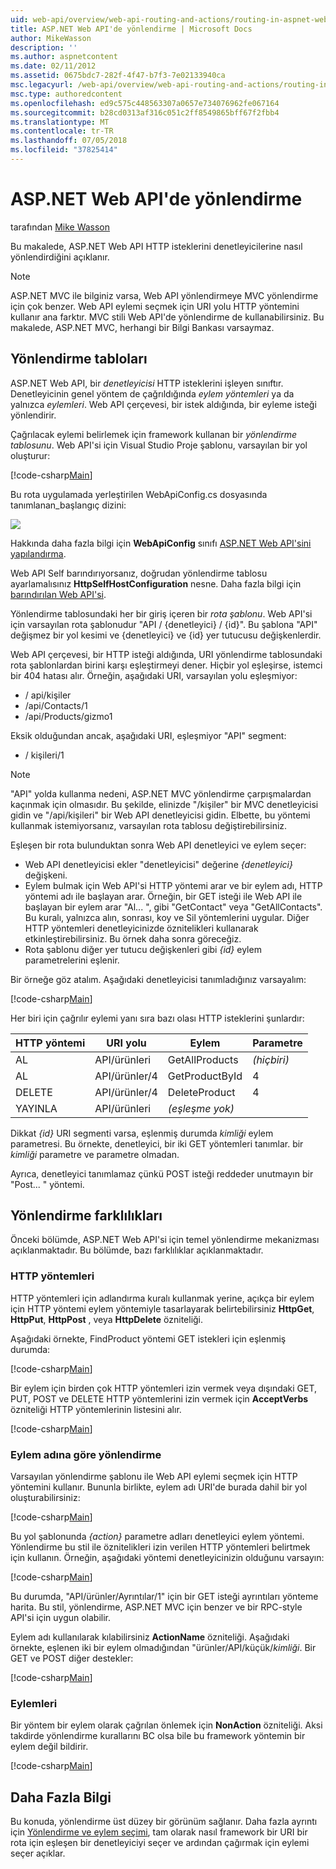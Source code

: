 ```yaml
---
uid: web-api/overview/web-api-routing-and-actions/routing-in-aspnet-web-api
title: ASP.NET Web API'de yönlendirme | Microsoft Docs
author: MikeWasson
description: ''
ms.author: aspnetcontent
ms.date: 02/11/2012
ms.assetid: 0675bdc7-282f-4f47-b7f3-7e02133940ca
msc.legacyurl: /web-api/overview/web-api-routing-and-actions/routing-in-aspnet-web-api
msc.type: authoredcontent
ms.openlocfilehash: ed9c575c448563307a0657e734076962fe067164
ms.sourcegitcommit: b28cd0313af316c051c2ff8549865bff67f2fbb4
ms.translationtype: MT
ms.contentlocale: tr-TR
ms.lasthandoff: 07/05/2018
ms.locfileid: "37825414"
---
```

<a name="routing-in-aspnet-web-api"></a>ASP.NET Web API'de yönlendirme
====================
tarafından [Mike Wasson](https://github.com/MikeWasson)

Bu makalede, ASP.NET Web API HTTP isteklerini denetleyicilerine nasıl yönlendirdiğini açıklanır.

> [!NOTE]
> ASP.NET MVC ile bilginiz varsa, Web API yönlendirmeye MVC yönlendirme için çok benzer. Web API eylemi seçmek için URI yolu HTTP yöntemini kullanır ana farktır. MVC stili Web API'de yönlendirme de kullanabilirsiniz. Bu makalede, ASP.NET MVC, herhangi bir Bilgi Bankası varsaymaz.


## <a name="routing-tables"></a>Yönlendirme tabloları

ASP.NET Web API, bir *denetleyicisi* HTTP isteklerini işleyen sınıftır. Denetleyicinin genel yöntem de çağrıldığında *eylem yöntemleri* ya da yalnızca *eylemleri*. Web API çerçevesi, bir istek aldığında, bir eyleme isteği yönlendirir.

Çağrılacak eylemi belirlemek için framework kullanan bir *yönlendirme tablosunu*. Web API'si için Visual Studio Proje şablonu, varsayılan bir yol oluşturur:

[!code-csharp[Main](routing-in-aspnet-web-api/samples/sample1.cs)]

Bu rota uygulamada yerleştirilen WebApiConfig.cs dosyasında tanımlanan\_başlangıç dizini:

![](routing-in-aspnet-web-api/_static/image1.png)

Hakkında daha fazla bilgi için **WebApiConfig** sınıfı [ASP.NET Web API'sini yapılandırma](../advanced/configuring-aspnet-web-api.md).

Web API Self barındırıyorsanız, doğrudan yönlendirme tablosu ayarlamalısınız **HttpSelfHostConfiguration** nesne. Daha fazla bilgi için [barındırılan Web API'si](../older-versions/self-host-a-web-api.md).

Yönlendirme tablosundaki her bir giriş içeren bir *rota şablonu*. Web API'si için varsayılan rota şablonudur &quot;API / {denetleyici} / {id}&quot;. Bu şablona &quot;API&quot; değişmez bir yol kesimi ve {denetleyici} ve {id} yer tutucusu değişkenlerdir.

Web API çerçevesi, bir HTTP isteği aldığında, URI yönlendirme tablosundaki rota şablonlardan birini karşı eşleştirmeyi dener. Hiçbir yol eşleşirse, istemci bir 404 hatası alır. Örneğin, aşağıdaki URI, varsayılan yolu eşleşmiyor:

- / api/kişiler
- /api/Contacts/1
- /api/Products/gizmo1

Eksik olduğundan ancak, aşağıdaki URI, eşleşmiyor &quot;API&quot; segment:

- / kişileri/1

> [!NOTE]
> "API" yolda kullanma nedeni, ASP.NET MVC yönlendirme çarpışmalardan kaçınmak için olmasıdır. Bu şekilde, elinizde &quot;/kişiler&quot; bir MVC denetleyicisi gidin ve &quot;/api/kişileri&quot; bir Web API denetleyicisi gidin. Elbette, bu yöntemi kullanmak istemiyorsanız, varsayılan rota tablosu değiştirebilirsiniz.

Eşleşen bir rota bulunduktan sonra Web API denetleyici ve eylem seçer:

- Web API denetleyicisi ekler &quot;denetleyicisi&quot; değerine *{denetleyici}* değişkeni.
- Eylem bulmak için Web API'si HTTP yöntemi arar ve bir eylem adı, HTTP yöntemi adı ile başlayan arar. Örneğin, bir GET isteği ile Web API ile başlayan bir eylem arar &quot;Al... &quot;, gibi &quot;GetContact&quot; veya &quot;GetAllContacts&quot;. Bu kuralı, yalnızca alın, sonrası, koy ve Sil yöntemlerini uygular. Diğer HTTP yöntemleri denetleyicinizde öznitelikleri kullanarak etkinleştirebilirsiniz. Bu örnek daha sonra göreceğiz.
- Rota şablonu diğer yer tutucu değişkenleri gibi *{id}* eylem parametrelerini eşlenir.

Bir örneğe göz atalım. Aşağıdaki denetleyicisi tanımladığınız varsayalım:

[!code-csharp[Main](routing-in-aspnet-web-api/samples/sample2.cs)]

Her biri için çağrılır eylemi yanı sıra bazı olası HTTP isteklerini şunlardır:

| HTTP yöntemi | URI yolu | Eylem | Parametre |
| --- | --- | --- | --- |
| AL | API/ürünleri | GetAllProducts | *(hiçbiri)* |
| AL | API/ürünler/4 | GetProductById | 4 |
| DELETE | API/ürünler/4 | DeleteProduct | 4 |
| YAYINLA | API/ürünleri | *(eşleşme yok)* |  |

Dikkat *{id}* URI segmenti varsa, eşlenmiş durumda *kimliği* eylem parametresi. Bu örnekte, denetleyici, bir iki GET yöntemleri tanımlar. bir *kimliği* parametre ve parametre olmadan.

Ayrıca, denetleyici tanımlamaz çünkü POST isteği reddeder unutmayın bir &quot;Post... &quot; yöntemi.

## <a name="routing-variations"></a>Yönlendirme farklılıkları

Önceki bölümde, ASP.NET Web API'si için temel yönlendirme mekanizması açıklanmaktadır. Bu bölümde, bazı farklılıklar açıklanmaktadır.

### <a name="http-methods"></a>HTTP yöntemleri

HTTP yöntemleri için adlandırma kuralı kullanmak yerine, açıkça bir eylem için HTTP yöntemi eylem yöntemiyle tasarlayarak belirtebilirsiniz **HttpGet**, **HttpPut**, **HttpPost** , veya **HttpDelete** özniteliği.

Aşağıdaki örnekte, FindProduct yöntemi GET istekleri için eşlenmiş durumda:

[!code-csharp[Main](routing-in-aspnet-web-api/samples/sample3.cs)]

Bir eylem için birden çok HTTP yöntemleri izin vermek veya dışındaki GET, PUT, POST ve DELETE HTTP yöntemlerini izin vermek için **AcceptVerbs** özniteliği HTTP yöntemlerinin listesini alır.

[!code-csharp[Main](routing-in-aspnet-web-api/samples/sample4.cs)]

<a id="routing_by_action_name"></a>
### <a name="routing-by-action-name"></a>Eylem adına göre yönlendirme

Varsayılan yönlendirme şablonu ile Web API eylemi seçmek için HTTP yöntemini kullanır. Bununla birlikte, eylem adı URI'de burada dahil bir yol oluşturabilirsiniz:

[!code-csharp[Main](routing-in-aspnet-web-api/samples/sample5.cs)]

Bu yol şablonunda *{action}* parametre adları denetleyici eylem yöntemi. Yönlendirme bu stil ile öznitelikleri izin verilen HTTP yöntemleri belirtmek için kullanın. Örneğin, aşağıdaki yöntemi denetleyicinizin olduğunu varsayın:

[!code-csharp[Main](routing-in-aspnet-web-api/samples/sample6.cs)]

Bu durumda, "API/ürünler/Ayrıntılar/1" için bir GET isteği ayrıntıları yönteme harita. Bu stil, yönlendirme, ASP.NET MVC için benzer ve bir RPC-style API'si için uygun olabilir.

Eylem adı kullanılarak kılabilirsiniz **ActionName** özniteliği. Aşağıdaki örnekte, eşlenen iki bir eylem olmadığından &quot;ürünler/API/küçük/*kimliği*. Bir GET ve POST diğer destekler:

[!code-csharp[Main](routing-in-aspnet-web-api/samples/sample7.cs)]

### <a name="non-actions"></a>Eylemleri

Bir yöntem bir eylem olarak çağrılan önlemek için **NonAction** özniteliği. Aksi takdirde yönlendirme kurallarını BC olsa bile bu framework yöntemin bir eylem değil bildirir.

[!code-csharp[Main](routing-in-aspnet-web-api/samples/sample8.cs)]

## <a name="further-reading"></a>Daha Fazla Bilgi

Bu konuda, yönlendirme üst düzey bir görünüm sağlanır. Daha fazla ayrıntı için [Yönlendirme ve eylem seçimi](routing-and-action-selection.md), tam olarak nasıl framework bir URI bir rota için eşleşen bir denetleyiciyi seçer ve ardından çağırmak için eylemi seçer açıklar.

